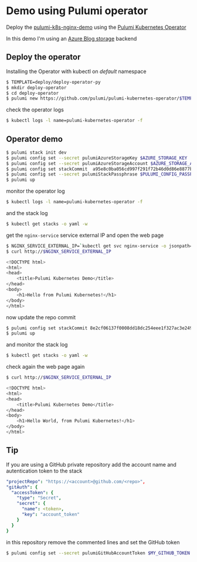 # Demo using Pulumi operator

Deploy the [pulumi-k8s-nginx-demo](https://github.com/ssorato/pulumi-k8s-nginx-demo) using the [Pulumi Kubernetes Operator](https://www.pulumi.com/blog/pulumi-kubernetes-operator/)

In this demo I'm using an [Azure Blog storage](https://www.pulumi.com/docs/intro/concepts/state/#azure-blob-storage) backend

## Deploy the operator

Installing the Operator with kubectl on _default_ namespace

```bash
$ TEMPLATE=deploy/deploy-operator-py
$ mkdir deploy-operator
$ cd deploy-operator
$ pulumi new https://github.com/pulumi/pulumi-kubernetes-operator/$TEMPLATE
```
check the operator logs

```bash
$ kubectl logs -l name=pulumi-kubernetes-operator -f
```

## Operator demo

```bash
$ pulumi stack init dev
$ pulumi config set --secret pulumiAzureStorageKey $AZURE_STORAGE_KEY
$ pulumi config set --secret pulumiAzureStorageAccount $AZURE_STORAGE_ACCOUNT
$ pulumi config set stackCommit  a95e8c0ba056cd997f291f72b46d0d86e8877b66
$ pulumi config set --secret pulumiStackPassphrase $PULUMI_CONFIG_PASSPHRASE
$ pulumi up
```

monitor the operator log

```bash
$ kubectl logs -l name=pulumi-kubernetes-operator -f
```

and the stack log

```bash
$ kubectl get stacks -o yaml -w
```

get the `nginx-service` service external IP and open the web page

```bash
$ NGINX_SERVICE_EXTERNAL_IP=`kubectl get svc nginx-service -o jsonpath='{.status.loadBalancer.ingress[0].ip}'`
$ curl http://$NGINX_SERVICE_EXTERNAL_IP

<!DOCTYPE html>
<html>
<head>
    <title>Pulumi Kubernetes Demo</title>
</head>
<body>
    <h1>Hello from Pulumi Kubernetes!</h1>
</body>
</html>
```

now update the repo commit

```bash
$ pulumi config set stackCommit 8e2cf06137f0008dd18dc254eee1f327ac3e2496
$ pulumi up
```

and monitor the stack log 

```bash
$ kubectl get stacks -o yaml -w
```

check again the web page again

```bash
$ curl http://$NGINX_SERVICE_EXTERNAL_IP

<!DOCTYPE html>
<html>
<head>
    <title>Pulumi Kubernetes Demo</title>
</head>
<body>
    <h1>Hello World, from Pulumi Kubernetes!</h1>
</body>
</html>
```

## Tip

If you are using a GitHub private repository add the account name and autentication token to the stack

```yaml
"projectRepo": "https://<account>@github.com/<repo>",
"gitAuth": {
  "accessToken": {
    "type": "Secret",
    "secret": {
      "name": <token>,
      "key": "account_token"
    }
  }
}
```

in this repository remove the commented lines and set the GitHub token

```bash
$ pulumi config set --secret pulumiGitHubAccountToken $MY_GITHUB_TOKEN
```
